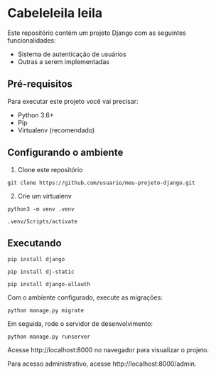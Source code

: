 # Cabeleleila leila
Este repositório contém um projeto Django com as seguintes funcionalidades:

- Sistema de autenticação de usuários
- Outras a serem implementadas

## Pré-requisitos

Para executar este projeto você vai precisar:

- Python 3.6+
- Pip
- Virtualenv (recomendado)

## Configurando o ambiente

1. Clone este repositório

```
git clone https://github.com/usuario/meu-projeto-django.git
```

2. Crie um virtualenv

```
python3 -m venv .venv
```
```
.venv/Scripts/activate
```

## Executando
```
pip install django
```
```
pip install dj-static
```
```
pip install django-allauth
```
Com o ambiente configurado, execute as migrações:

```
python manage.py migrate
```

Em seguida, rode o servidor de desenvolvimento:

```
python manage.py runserver
```

Acesse http://localhost:8000 no navegador para visualizar o projeto.

Para acesso administrativo, acesse http://localhost:8000/admin.
